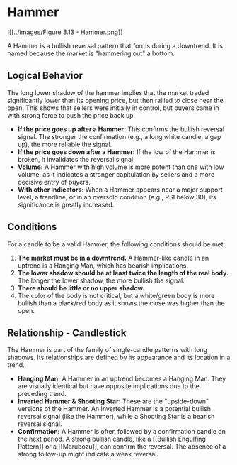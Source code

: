 # Hammer

![[../images/Figure 3.13 - Hammer.png]]

A Hammer is a bullish reversal pattern that forms during a downtrend. It is named because the market is "hammering out" a bottom.

## Logical Behavior

The long lower shadow of the hammer implies that the market traded significantly lower than its opening price, but then rallied to close near the open. This shows that sellers were initially in control, but buyers came in with strong force to push the price back up.

- **If the price goes up after a Hammer:** This confirms the bullish reversal signal. The stronger the confirmation (e.g., a long white candle, a gap up), the more reliable the signal.
- **If the price goes down after a Hammer:** If the low of the Hammer is broken, it invalidates the reversal signal.
- **Volume:** A Hammer with high volume is more potent than one with low volume, as it indicates a stronger capitulation by sellers and a more decisive entry of buyers.
- **With other indicators:** When a Hammer appears near a major support level, a trendline, or in an oversold condition (e.g., RSI below 30), its significance is greatly increased.

## Conditions

For a candle to be a valid Hammer, the following conditions should be met:

1.  **The market must be in a downtrend.** A Hammer-like candle in an uptrend is a Hanging Man, which has bearish implications.
2.  **The lower shadow should be at least twice the length of the real body.** The longer the lower shadow, the more bullish the signal.
3.  **There should be little or no upper shadow.**
4.  The color of the body is not critical, but a white/green body is more bullish than a black/red body as it shows the close was higher than the open.

## Relationship - Candlestick

The Hammer is part of the family of single-candle patterns with long shadows. Its relationships are defined by its appearance and its location in a trend.

- **Hanging Man:** A Hammer in an uptrend becomes a Hanging Man. They are visually identical but have opposite implications due to the preceding trend.
- **Inverted Hammer & Shooting Star:** These are the "upside-down" versions of the Hammer. An Inverted Hammer is a potential bullish reversal signal (like the Hammer), while a Shooting Star is a bearish reversal signal.
- **Confirmation:** A Hammer is often followed by a confirmation candle on the next period. A strong bullish candle, like a [[Bullish Engulfing Pattern]] or a [[Marubozu]], can confirm the reversal. The absence of a strong follow-up might indicate a weak reversal.

